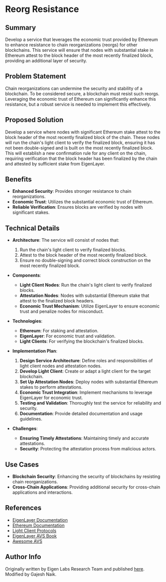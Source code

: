 # Reorg Resistance

## Summary
Develop a service that leverages the economic trust provided by Ethereum to enhance resistance to chain reorganizations (reorgs) for other blockchains. This service will ensure that nodes with substantial stake in Ethereum attest to the block header of the most recently finalized block, providing an additional layer of security.

## Problem Statement
Chain reorganizations can undermine the security and stability of a blockchain. To be considered secure, a blockchain must resist such reorgs. Leveraging the economic trust of Ethereum can significantly enhance this resistance, but a robust service is needed to implement this effectively.

## Proposed Solution
Develop a service where nodes with significant Ethereum stake attest to the block header of the most recently finalized block of the chain. These nodes will run the chain's light client to verify the finalized block, ensuring it has not been double-signed and is built on the most recently finalized block. This will establish a new confirmation rule for any client on the chain, requiring verification that the block header has been finalized by the chain and attested by sufficient stake from EigenLayer.

## Benefits
- **Enhanced Security**: Provides stronger resistance to chain reorganizations.
- **Economic Trust**: Utilizes the substantial economic trust of Ethereum.
- **Reliable Verification**: Ensures blocks are verified by nodes with significant stakes.

## Technical Details

- **Architecture**: 
  The service will consist of nodes that:
  1. Run the chain's light client to verify finalized blocks.
  2. Attest to the block header of the most recently finalized block.
  3. Ensure no double-signing and correct block construction on the most recently finalized block.
  
- **Components**:
  - **Light Client Nodes**: Run the chain's light client to verify finalized blocks.
  - **Attestation Nodes**: Nodes with substantial Ethereum stake that attest to the finalized block headers.
  - **Economic Trust Mechanism**: Utilize EigenLayer to ensure economic trust and penalize nodes for misconduct.
  
- **Technologies**:
  - **Ethereum**: For staking and attestation.
  - **EigenLayer**: For economic trust and validation.
  - **Light Clients**: For verifying the blockchain's finalized blocks.
  
- **Implementation Plan**:
  1. **Design Service Architecture**: Define roles and responsibilities of light client nodes and attestation nodes.
  2. **Develop Light Client**: Create or adapt a light client for the target blockchain.
  3. **Set Up Attestation Nodes**: Deploy nodes with substantial Ethereum stakes to perform attestations.
  4. **Economic Trust Integration**: Implement mechanisms to leverage EigenLayer for economic trust.
  5. **Testing and Validation**: Thoroughly test the service for reliability and security.
  6. **Documentation**: Provide detailed documentation and usage guidelines.
  
- **Challenges**:
  - **Ensuring Timely Attestations**: Maintaining timely and accurate attestations.
  - **Security**: Protecting the attestation process from malicious actors.

## Use Cases
- **Blockchain Security**: Enhancing the security of blockchains by resisting chain reorganizations.
- **Cross-Chain Applications**: Providing additional security for cross-chain applications and interactions.

## References
- [EigenLayer Documentation](https://docs.eigenlayer.xyz)
- [Ethereum Documentation](https://ethereum.org/en/developers/docs/)
- [Light Client Protocols](https://docs.ethhub.io/ethereum-roadmap/layer-2-scaling/light-clients/)
- [EigenLayer AVS Book](https://avs-book.eigenlayer.xyz/)
- [Awesome AVS](https://github.com/Layr-Labs/awesome-avs)

## Author Info
Originally written by Eigen Labs Research Team and published [here](https://www.blog.eigenlayer.xyz/eigenlayer-universe-15-unicorn-ideas/). Modified by Gajesh Naik.
